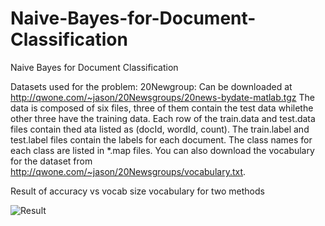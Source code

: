 # Naive-Bayes-for-Document-Classification
Naive Bayes for Document Classification

Datasets used for the problem:
20Newgroup: Can be downloaded at http://qwone.com/~jason/20Newsgroups/20news-bydate-matlab.tgz The data is composed of six files, three of them contain the test data whilethe other three have the training data. Each row of the train.data and test.data files contain thed ata listed as (docId, wordId, count). The train.label and test.label files contain the labels for each document. The class names for each class are listed in *.map files. You can also download the vocabulary for the dataset from http://qwone.com/~jason/20Newsgroups/vocabulary.txt.

Result of accuracy vs vocab size vocabulary for two methods

![Result](https://user-images.githubusercontent.com/20093353/130500755-50e18bba-ef91-4823-8897-75cacce015ee.png)

